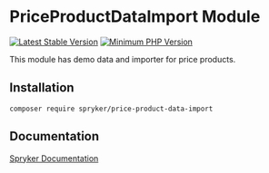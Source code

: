 # PriceProductDataImport Module
[![Latest Stable Version](https://poser.pugx.org/spryker/price-product-data-import/v/stable.svg)](https://packagist.org/packages/spryker/price-product-data-import)
[![Minimum PHP Version](https://img.shields.io/badge/php-%3E%3D%207.3-8892BF.svg)](https://php.net/)

This module has demo data and importer for price products.

## Installation

```
composer require spryker/price-product-data-import
```

## Documentation

[Spryker Documentation](https://academy.spryker.com/developing_with_spryker/module_guide/modules.html)
